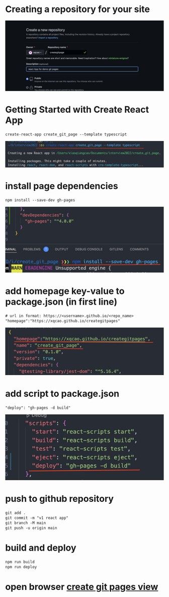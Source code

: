# Creating a repository for your site
![create repo](/public/imgs/initrepo.png)

# Getting Started with Create React App

```
create-react-app create_git_page --template typescript  
```
![create react app](/public/imgs/createapp.png)
# install page dependencies
```
npm install --save-dev gh-pages
```
![install gh-pages](/public/imgs/install.png)

# add homepage key-value to package.json (in first line)
```
# url in format: https://<username>.github.io/<repo_name>
"homepage":"https://xqcao.github.io/creategitpages"
```
![add homepage url](/public/imgs/homeurl.png)

# add script to package.json
```
"deploy": "gh-pages -d build"
```
![add script](/public/imgs/script.png)

#  push to github repository
```
git add .
git commit -m "v1 react app"
git branch -M main
git push -u origin main
```


# build and deploy
```
npm run build
npm run deploy
```

# open browser [create git pages view](https://xqcao.github.io/creategitpages)